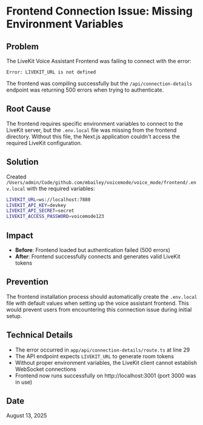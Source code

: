 # Frontend Connection Issue: Missing Environment Variables

## Problem
The LiveKit Voice Assistant Frontend was failing to connect with the error:
```
Error: LIVEKIT_URL is not defined
```

The frontend was compiling successfully but the `/api/connection-details` endpoint was returning 500 errors when trying to authenticate.

## Root Cause
The frontend requires specific environment variables to connect to the LiveKit server, but the `.env.local` file was missing from the frontend directory. Without this file, the Next.js application couldn't access the required LiveKit configuration.

## Solution
Created `/Users/admin/Code/github.com/mbailey/voicemode/voice_mode/frontend/.env.local` with the required variables:

```bash
LIVEKIT_URL=ws://localhost:7880
LIVEKIT_API_KEY=devkey
LIVEKIT_API_SECRET=secret
LIVEKIT_ACCESS_PASSWORD=voicemode123
```

## Impact
- **Before**: Frontend loaded but authentication failed (500 errors)
- **After**: Frontend successfully connects and generates valid LiveKit tokens

## Prevention
The frontend installation process should automatically create the `.env.local` file with default values when setting up the voice assistant frontend. This would prevent users from encountering this connection issue during initial setup.

## Technical Details
- The error occurred in `app/api/connection-details/route.ts` at line 29
- The API endpoint expects `LIVEKIT_URL` to generate room tokens
- Without proper environment variables, the LiveKit client cannot establish WebSocket connections
- Frontend now runs successfully on http://localhost:3001 (port 3000 was in use)

## Date
August 13, 2025